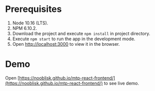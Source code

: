 
# Prerequisites
  
  1. Node 10.16 (LTS).
  2. NPM 6.10.2.
  3. Download the project and execute `npm install` in project directory.
  4. Execute `npm start` to run the app in the development mode.
  5. Open [http://localhost:3000](http://localhost:3000) to view it in the browser.
  
# Demo

  Open [https://nooblisk.github.io/mtp-react-frontend/](https://nooblisk.github.io/mtp-react-frontend/) to see live demo.